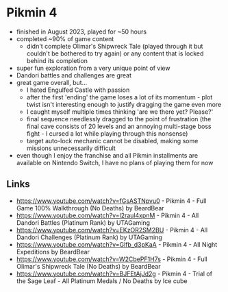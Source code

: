 # Pikmin 4

- finished in August 2023, played for ~50 hours
- completed ~90% of game content
  - didn't complete Olimar's Shipwreck Tale (played through it but couldn't be bothered to try again) or any content that is locked behind its completion
- super fun exploration from a very unique point of view
- Dandori battles and challenges are great
- great game overall, but...
  - I hated Engulfed Castle with passion
  - after the first 'ending' the game loses a lot of its momentum - plot twist isn't interesting enough to justify dragging the game even more
  - I caught myself multiple times thinking 'are we there yet? Please?' 
  - final sequence needlessly dragged to the point of frustration (the final cave consists of 20 levels and an annoying multi-stage boss fight - I cursed a lot while playing through this nonsense)
  - target auto-lock mechanic cannot be disabled, making some missions unnecessarily difficult
- even though I enjoy the franchise and all Pikmin installments are available on Nintendo Switch, I have no plans of playing them for now

## Links

- https://www.youtube.com/watch?v=fGsASTNpvu0 - Pikmin 4 - Full Game 100% Walkthrough (No Deaths) by BeardBear
- https://www.youtube.com/watch?v=l2raul4xpnM - Pikmin 4 - All Dandori Battles (Platinum Rank) by UTAGaming
- https://www.youtube.com/watch?v=EKzOR2SM2BU - Pikmin 4 - All Dandori Challenges (Platinum Rank) by UTAGaming
- https://www.youtube.com/watch?v=Glfb_d3pKaA - Pikmin 4 - All Night Expeditions by BeardBear
- https://www.youtube.com/watch?v=W2CbePF1H7s - Pikmin 4 - Full Olimar's Shipwreck Tale (No Deaths) by BeardBear
- https://www.youtube.com/watch?v=BJFEtAjJd2g - Pikmin 4 - Trial of the Sage Leaf - All Platinum Medals / No Deaths by Ice cube
